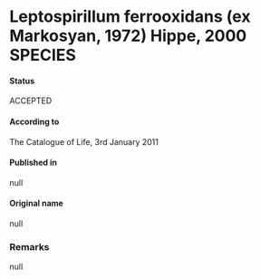 # Leptospirillum ferrooxidans (ex Markosyan, 1972) Hippe, 2000 SPECIES

#### Status
ACCEPTED

#### According to
The Catalogue of Life, 3rd January 2011

#### Published in
null

#### Original name
null

### Remarks
null